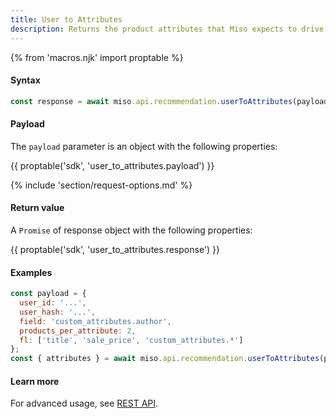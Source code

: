 ```yaml
---
title: User to Attributes
description: Returns the product attributes that Miso expects to drive a conversion for the current user.
---
```

{% from 'macros.njk' import proptable %}

#### Syntax
```js
const response = await miso.api.recommendation.userToAttributes(payload, options);
```

#### Payload
The `payload` parameter is an object with the following properties:

{{ proptable('sdk', 'user_to_attributes.payload') }}

{% include 'section/request-options.md' %}

#### Return value
A `Promise` of response object with the following properties:

{{ proptable('sdk', 'user_to_attributes.response') }}

#### Examples
```js
const payload = {
  user_id: '...',
  user_hash: '...',
  field: 'custom_attributes.author',
  products_per_attribute: 2,
  fl: ['title', 'sale_price', 'custom_attributes.*']
};
const { attributes } = await miso.api.recommendation.userToAttributes(payload);
```

#### Learn more
For advanced usage, see [REST API](https://api.askmiso.com/#operation/user_to_attributes_v1_recommendation_user_to_attributes_post).
